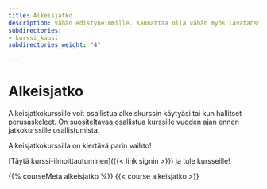 ```yaml
---
title: Alkeisjatko
description: Vähän edistyneimmille. Kannattaa olla vähän myös lavatanssikokemusta.
subdirectories:
- kurssi_kausi
subdirectories_weight: "4"

---
```

# Alkeisjatko

Alkeisjatkokurssille voit osallistua alkeiskurssin käytyäsi tai kun hallitset perusaskeleet. On suositeltavaa osallistua kurssille vuoden ajan ennen jatkokurssille osallistumista.

Alkeisjatkokurssilla on kiertävä parin vaihto!

[Täytä kurssi-ilmoittautuminen]({{< link signin >}}) ja tule kursseille!

{{% courseMeta alkeisjatko %}}
{{< course alkeisjatko >}}